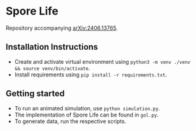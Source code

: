 # Spore Life
Repository accompanying [arXiv:2406.13765](https://arxiv.org/abs/2406.13765).

## Installation Instructions
* Create and activate virtual environment using `python3 -m venv ./venv && source venv/bin/activate`.
* Install requirements using `pip install -r requirements.txt`.

## Getting started
* To run an animated simulation, use `python simulation.py`.
* The implementation of Spore Life can be found in `gol.py`.
* To generate data, run the respective scripts.
